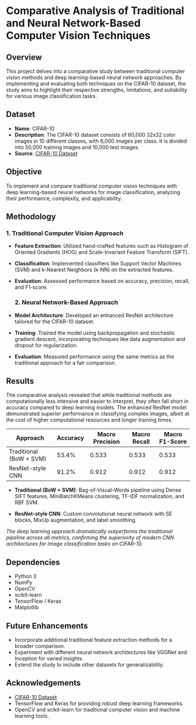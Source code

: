 # **Comparative Analysis of Traditional and Neural Network-Based Computer Vision Techniques**

## **Overview**

This project delves into a comparative study between traditional computer vision methods and deep learning-based neural network approaches. By implementing and evaluating both techniques on the CIFAR-10 dataset, the study aims to highlight their respective strengths, limitations, and suitability for various image classification tasks.

## **Dataset**

* **Name**: CIFAR-10  
* **Description**: The CIFAR-10 dataset consists of 60,000 32x32 color images in 10 different classes, with 6,000 images per class. It is divided into 50,000 training images and 10,000 test images.  
* **Source**: [CIFAR-10 Dataset](https://www.cs.toronto.edu/~kriz/cifar.html)

## **Objective**

To implement and compare traditional computer vision techniques with deep learning-based neural networks for image classification, analyzing their performance, complexity, and applicability.

## **Methodology**

### **1\. Traditional Computer Vision Approach**

* **Feature Extraction**: Utilized hand-crafted features such as Histogram of Oriented Gradients (HOG) and Scale-Invariant Feature Transform (SIFT).  
* **Classification**: Implemented classifiers like Support Vector Machines (SVM) and k-Nearest Neighbors (k-NN) on the extracted features.  
* **Evaluation**: Assessed performance based on accuracy, precision, recall, and F1-score.

  ### **2\. Neural Network-Based Approach**

* **Model Architecture**: Developed an enhanced ResNet architecture tailored for the CIFAR-10 dataset.  
* **Training**: Trained the model using backpropagation and stochastic gradient descent, incorporating techniques like data augmentation and dropout for regularization.  
* **Evaluation**: Measured performance using the same metrics as the traditional approach for a fair comparison.

## **Results**

The comparative analysis revealed that while traditional methods are computationally less intensive and easier to interpret, they often fall short in accuracy compared to deep learning models. The enhanced ResNet model demonstrated superior performance in classifying complex images, albeit at the cost of higher computational resources and longer training times.

| Approach | Accuracy | Macro Precision | Macro Recall | Macro F1-Score |
| ----- | ----- | ----- | ----- | ----- |
| Traditional (BoW \+ SVM) | 53.4% | 0.533 | 0.533 | 0.533 |
| ResNet-style CNN | 91.2% | 0.912 | 0.912 | 0.912 |

* **Traditional (BoW \+ SVM)**: Bag-of-Visual-Words pipeline using Dense SIFT features, MiniBatchKMeans clustering, TF-IDF normalization, and RBF SVM.

* **ResNet-style CNN**: Custom convolutional neural network with SE blocks, MixUp augmentation, and label smoothing.

*The deep learning approach dramatically outperforms the traditional pipeline across all metrics, confirming the superiority of modern CNN architectures for image classification tasks on CIFAR-10.*

## **Dependencies**

* Python 3  
* NumPy  
* OpenCV  
* scikit-learn  
* TensorFlow / Keras  
* Matplotlib

## **Future Enhancements**

* Incorporate additional traditional feature extraction methods for a broader comparison.  
* Experiment with different neural network architectures like VGGNet and Inception for varied insights.  
* Extend the study to include other datasets for generalizability.

## **Acknowledgements**

* [CIFAR-10 Dataset](https://www.cs.toronto.edu/~kriz/cifar.html)  
* TensorFlow and Keras for providing robust deep learning frameworks.  
* OpenCV and scikit-learn for traditional computer vision and machine learning tools.

